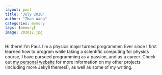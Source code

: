 ```yaml
---
layout: post
title: "July 2020"
author: "Zhan Wang"
categories: memory
tags: [memory]
image: 202012.jpg
---
```


Hi there! I'm Paul. I’m a physics major turned programmer. Ever since I first learned how to program while taking a scientific computing for physics course, I have pursued programming as a passion, and as a career. Check out [my personal website](https://www.lenpaul.com/) for more information on my other projects (including more Jekyll themes!), as well as some of my writing.
